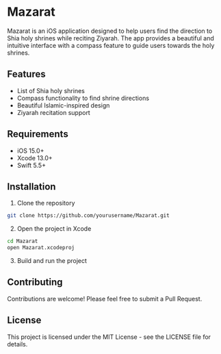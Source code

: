 # Mazarat

Mazarat is an iOS application designed to help users find the direction to Shia holy shrines while reciting Ziyarah. The app provides a beautiful and intuitive interface with a compass feature to guide users towards the holy shrines.

## Features

- List of Shia holy shrines
- Compass functionality to find shrine directions
- Beautiful Islamic-inspired design
- Ziyarah recitation support

## Requirements

- iOS 15.0+
- Xcode 13.0+
- Swift 5.5+

## Installation

1. Clone the repository
```bash
git clone https://github.com/yourusername/Mazarat.git
```

2. Open the project in Xcode
```bash
cd Mazarat
open Mazarat.xcodeproj
```

3. Build and run the project

## Contributing

Contributions are welcome! Please feel free to submit a Pull Request.

## License

This project is licensed under the MIT License - see the LICENSE file for details. 